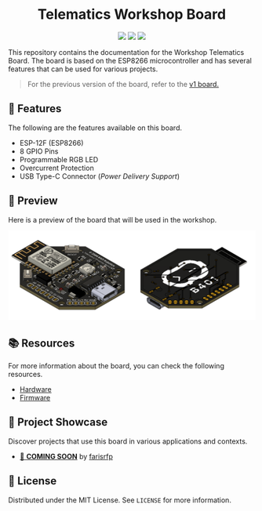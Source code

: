 <!-- center -->
<h1 align="center">Telematics Workshop Board</h1>

<p align="center">
	<img src="https://img.shields.io/static/v1.svg?style=for-the-badge&label=License&message=MIT&logoColor=d9e0ee&colorA=363a4f&colorB=b7bdf8"/></a>
	<img src="https://img.shields.io/github/repo-size/b401-robotics/telematics-workshop-board?colorA=363a4f&colorB=f5a97f&style=for-the-badge"></a>
	<img src="https://img.shields.io/github/contributors/b401-robotics/telematics-workshop-board?colorA=363a4f&colorB=a6da95&style=for-the-badge"></a>
</p>

This repository contains the documentation for the Workshop Telematics Board. The board is based on the ESP8266 microcontroller and has several features that can be used for various projects.

<!-- beritahu versi lawas -->
> For the previous version of the board, refer to the [v1 board.](https://github.com/b401-robotics/esp8266-minsys)

## 🌟 Features

The following are the features available on this board.

- ESP-12F (ESP8266)
- 8 GPIO Pins
- Programmable RGB LED
- Overcurrent Protection
- USB Type-C Connector (_Power Delivery Support_) 

## 👀 Preview

Here is a preview of the board that will be used in the workshop.

![Board Preview](doc/preview.png)

## 📚 Resources

For more information about the board, you can check the following resources.

- [Hardware](hardware/)
- [Firmware](firmware/)

## 🔮 Project Showcase

Discover projects that use this board in various applications and contexts.

- [🌌 __COMING SOON__]() by [farisrfp](https://farisrfp.me)

## 📝 License

Distributed under the MIT License. See `LICENSE` for more information.